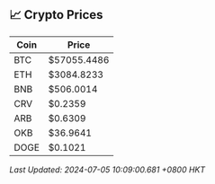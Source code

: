## 📈 Crypto Prices

| Coin | Price |
| ---- | ----- |
| BTC | $57055.4486 |
| ETH | $3084.8233 |
| BNB | $506.0014 |
| CRV | $0.2359 |
| ARB | $0.6309 |
| OKB | $36.9641 |
| DOGE | $0.1021 |

_Last Updated: 2024-07-05 10:09:00.681 +0800 HKT_